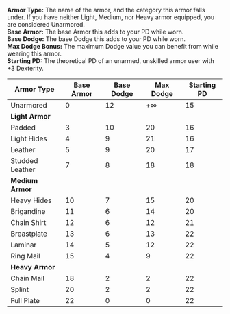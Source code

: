 **Armor Type:** The name of the armor, and the category this armor falls under. If you have neither Light, Medium, nor Heavy armor equipped, you are considered Unarmored. <br>
**Base Armor:** The base Armor this adds to your PD while worn.<br>
**Base Dodge:** The base Dodge this adds to your PD while worn.<br>
**Max Dodge Bonus:** The maximum Dodge value you can benefit from while wearing this armor.<br>
**Starting PD:** The theoretical PD of an unarmed, unskilled armor user with +3 Dexterity.<br>

| Armor Type       | Base Armor | Base Dodge | Max Dodge | Starting PD |
| ---------------- | ---------- | ---------- | --------------- | ----------- |
| Unarmored        | 0 | 12 | +∞ | 15 |
| **Light Armor**  |
| Padded           | 3 | 10 | 20 | 16 |
| Light Hides      | 4 | 9 | 21 | 16 |
| Leather          | 5 | 9 | 20 | 17 |
| Studded Leather  | 7 | 8 | 18 | 18 |
| **Medium Armor** |
| Heavy Hides      | 10 | 7 | 15 | 20 |
| Brigandine       | 11 | 6 | 14 | 20 |
| Chain Shirt      | 12 | 6 | 12 | 21 |
| Breastplate      | 13 | 6 | 13 | 22 |
| Laminar          | 14 | 5 | 12 | 22 |
| Ring Mail        | 15 | 4 | 9 | 22 |
| **Heavy Armor**  |
| Chain Mail       | 18 | 2 | 2 | 22 |
| Splint           | 20 | 2 | 2 | 22 |
| Full Plate       | 22 | 0 | 0 | 22 |
